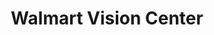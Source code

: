 ---
title: "Walmart Vision Center"
url: /phoenix/walmart-vision-center-north-75th-avenue/
shop: optician
---